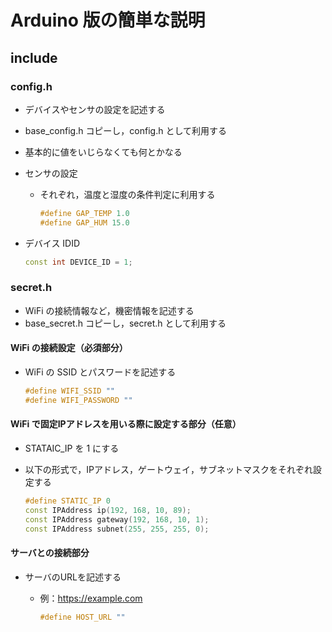 # Arduino 版の簡単な説明

## include

### config.h

- デバイスやセンサの設定を記述する
- base_config.h コピーし，config.h として利用する
- 基本的に値をいじらなくても何とかなる
- センサの設定
  - それぞれ，温度と湿度の条件判定に利用する

    ``` cpp
    #define GAP_TEMP 1.0
    #define GAP_HUM 15.0
    ```

- デバイス IDID

    ``` cpp
    const int DEVICE_ID = 1;
    ```

### secret.h

- WiFi の接続情報など，機密情報を記述する
- base_secret.h コピーし，secret.h として利用する

#### WiFi の接続設定（必須部分）

- WiFi の SSID とパスワードを記述する

    ``` cpp
    #define WIFI_SSID ""
    #define WIFI_PASSWORD ""
    ```

#### WiFi で固定IPアドレスを用いる際に設定する部分（任意）

- STATAIC_IP を 1 にする
- 以下の形式で，IPアドレス，ゲートウェイ，サブネットマスクをそれぞれ設定する

    ``` cpp
    #define STATIC_IP 0
    const IPAddress ip(192, 168, 10, 89);
    const IPAddress gateway(192, 168, 10, 1);
    const IPAddress subnet(255, 255, 255, 0);
    ```

#### サーバとの接続部分

- サーバのURLを記述する
  - 例：<https://example.com>

    ``` cpp
    #define HOST_URL ""
    ```
